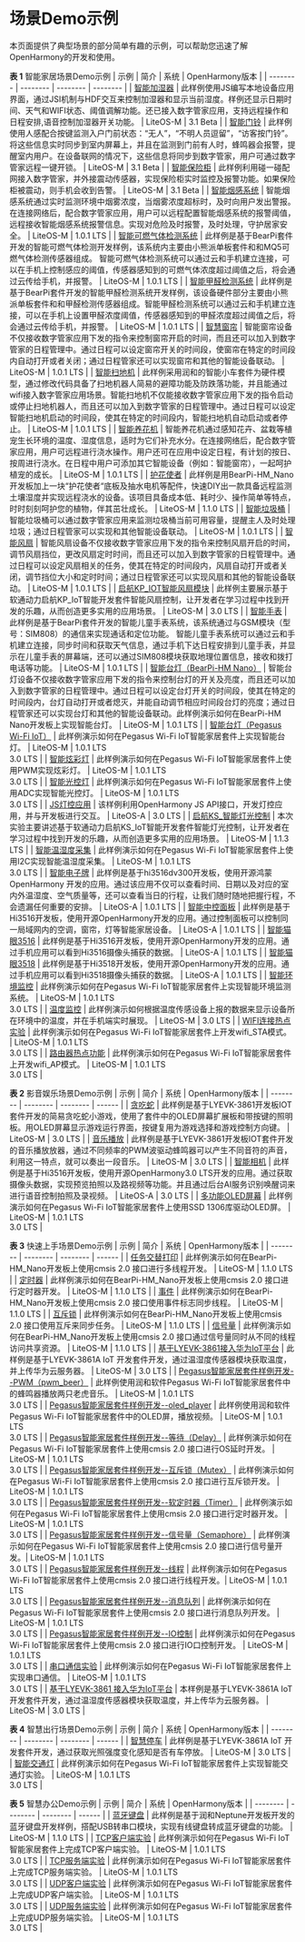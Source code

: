# 场景Demo示例

本页面提供了典型场景的部分简单有趣的示例，可以帮助您迅速了解OpenHarmony的开发和使用。

 **表 1** 智能家居场景Demo示例
| 示例 | 简介 | 系统 | OpenHarmony版本 | 
| -------- | -------- | -------- | -------- |
| [智能加湿器](https://growing.openharmony.cn/mainPlay/detail?sampleId=3727) | 此样例使用JS编写本地设备应用界面，通过JSI机制与HDF交互来控制加湿器和显示当前湿度。样例还显示日期时间、天气和WIFI状态、阈值调解功能。还已接入数字管家应用，支持远程操作和日程安排,语音控制加湿器开关功能。 | LiteOS-M | 3.1 Beta |
| [智能门铃](https://growing.openharmony.cn/mainPlay/detail?sampleId=3728) | 此样例使用人感配合按键监测入户门前状态：“无人”，“不明人员逗留”，“访客按门铃”。将这些信息实时同步到室内屏幕上，并且在监测到门前有人时，蜂鸣器会报警，提醒室内用户。在设备联网的情况下，这些信息将同步到数字管家，用户可通过数字管家远程一键开锁。 | LiteOS-M | 3.1 Beta | 
| [智能保险柜](https://growing.openharmony.cn/mainPlay/detail?sampleId=3731) | 此样例利用碰一碰配网接入数字管家，并外接震动传感器，实现保险柜实时监控及报警功能。如果保险柜被震动，则手机会收到告警。 | LiteOS-M | 3.1 Beta | 
| [智能烟感系统](https://growing.openharmony.cn/mainPlay/detail?sampleId=3703) | 智能烟感系统通过实时监测环境中烟雾浓度，当烟雾浓度超标时，及时向用户发出警报。在连接网络后，配合数字管家应用，用户可以远程配置智能烟感系统的报警阈值，远程接收智能烟感系统报警信息。实现对危险及时报警，及时处理，守护居家安全。 | LiteOS-M | 1.0.1 LTS | 
| [智能可燃气体检测系统](https://growing.openharmony.cn/mainPlay/detail?sampleId=3704) | 此样例是基于BearPi套件开发的智能可燃气体检测开发样例，该系统内主要由小熊派单板套件和和MQ5可燃气体检测传感器组成。 智能可燃气体检测系统可以通过云和手机建立连接，可以在手机上控制感应的阈值，传感器感知到的可燃气体浓度超过阈值之后，将会通过云传给手机，并报警。 | LiteOS-M | 1.0.1 LTS | 
| [智能甲醛检测系统](https://growing.openharmony.cn/mainPlay/detail?sampleId=3705) | 此样例是基于BearPi套件开发的智能甲醛检测系统开发样例，该设备硬件部分主要由小熊派单板套件和和甲醛检测传感器组成。智能甲醛检测系统可以通过云和手机建立连接，可以在手机上设置甲醛浓度阈值，传感器感知到的甲醛浓度超过阈值之后，将会通过云传给手机，并报警。 | LiteOS-M | 1.0.1 LTS | 
| [智慧窗帘](https://growing.openharmony.cn/mainPlay/detail?sampleId=3706) | 智能窗帘设备不仅接收数字管家应用下发的指令来控制窗帘开启的时间，而且还可以加入到数字管家的日程管理中。通过日程可以设定窗帘开关的时间段，使窗帘在特定的时间段内自动打开或者关闭；通过日程管家还可以实现窗帘和其他的智能设备联动。 | LiteOS-M | 1.0.1 LTS | 
| [智能扫地机](https://growing.openharmony.cn/mainPlay/detail?sampleId=3707) | 此样例采用润和的智能小车套件为硬件模型，通过修改代码具备了扫地机器人简易的避障功能及防跌落功能，并且能通过wifi接入数字管家应用场景。智能扫地机不仅能接收数字管家应用下发的指令启动或停止扫地机器人，而且还可以加入到数字管家的日程管理中。通过日程可以设定智能扫地机启动的时间段，使其在特定的时间段内，智能扫地机自动启动或者停止。 | LiteOS-M | 1.0.1 LTS | 
| [智能养花机](https://growing.openharmony.cn/mainPlay/detail?sampleId=3708) | 智能养花机通过感知花卉、盆栽等植宠生长环境的温度、湿度信息，适时为它们补充水分。在连接网络后，配合数字管家应用，用户可远程进行浇水操作。用户还可在应用中设定日程，有计划的按日、按周进行浇水。在日程中用户可添加其它智能设备（例如：智能窗帘），一起呵护植宠的成长。 | LiteOS-M | 1.0.1 LTS | 
| [护花使者](https://growing.openharmony.cn/mainPlay/detail?sampleId=3699) | 此样例是用BearPi-HM_Nano开发板加上一块“护花使者“底板及抽水电机等配件，快速DIY出一款具备远程监测土壤湿度并实现远程浇水的设备。该项目具备成本低、耗时少、操作简单等特点，时时刻刻呵护您的植物，伴其茁壮成长。 | LiteOS-M | 1.1.0 LTS | 
| [智能垃圾桶](https://growing.openharmony.cn/mainPlay/detail?sampleId=3709) | 智能垃圾桶可以通过数字管家应用来监测垃圾桶当前可用容量，提醒主人及时处理垃圾；通过日程管家可以实现和其他智能设备联动。 | LiteOS-M | 1.0.1 LTS | 
| [智能风扇](https://growing.openharmony.cn/mainPlay/detail?sampleId=3711) | 智能风扇设备不仅接收数字管家应用下发的指令来控制风扇开启的时间，调节风扇挡位，更改风扇定时时间，而且还可以加入到数字管家的日程管理中。通过日程可以设定风扇相关的任务，使其在特定的时间段内，风扇自动打开或者关闭，调节挡位大小和定时时间；通过日程管家还可以实现风扇和其他的智能设备联动。 | LiteOS-M | 1.0.1 LTS | 
| [启航KP_IOT智能风扇模块](https://growing.openharmony.cn/mainPlay/detail?sampleId=3802) | 此样例主要展示基于软通动力启航KP_IoT智能开发套件智能风扇控制，让开发者在学习过程中找到开发的乐趣，从而创造更多实用的应用场景。 | LiteOS-M | 3.0 LTS | 
| [智能手表](https://growing.openharmony.cn/mainPlay/detail?sampleId=3712) | 此样例是基于BearPi套件开发的智能儿童手表系统，该系统通过与GSM模块（型号：SIM808）的通信来实现通话和定位功能。 智能儿童手表系统可以通过云和手机建立连接，同步时间和获取天气信息，通过手机下达日程安排到儿童手表，并显示在儿童手表的屏幕端，还可以通过SIM808模块获取地理位置信息，接收和拨打电话等功能。 | LiteOS-M | 1.0.1 LTS | 
| [智能台灯（BearPi-HM Nano）](https://growing.openharmony.cn/mainPlay/detail?sampleId=3713) | 智能台灯设备不仅接收数字管家应用下发的指令来控制台灯的开关及亮度，而且还可以加入到数字管家的日程管理中。通过日程可以设定台灯开关的时间段，使其在特定的时间段内，台灯自动打开或者熄灭，并能自动调节相应时间段台灯的亮度；通过日程管家还可以实现台灯和其他的智能设备联动。此样例演示如何在BearPi-HM Nano开发板上实现智能台灯。 | LiteOS-M | 1.0.1 LTS | 
| [智能台灯（Pegasus Wi-Fi IoT）](https://growing.openharmony.cn/mainPlay/detail?sampleId=3793) | 此样例演示如何在Pegasus Wi-Fi IoT智能家居套件上实现智能台灯。 | LiteOS-M | 1.0.1 LTS</br>3.0 LTS | 
| [智能炫彩灯](https://growing.openharmony.cn/mainPlay/detail?sampleId=3787) | 此样例演示如何在Pegasus Wi-Fi IoT智能家居套件上使用PWM实现炫彩灯。 | LiteOS-M | 1.0.1 LTS</br>3.0 LTS | 
| [智能光控灯](https://growing.openharmony.cn/mainPlay/detail?sampleId=3788) | 此样例演示如何在Pegasus Wi-Fi IoT智能家居套件上使用ADC实现智能光控灯。 | LiteOS-M | 1.0.1 LTS</br>3.0 LTS | 
| [JS灯控应用](https://growing.openharmony.cn/mainPlay/detail?sampleId=3804) | 该样例利用OpenHarmony JS API接口，开发灯控应用，并与开发板进行交互。 | LiteOS-A | 3.0 LTS | 
| [启航KS_智能灯光控制](https://growing.openharmony.cn/mainPlay/detail?sampleId=3801) | 本次实验主要讲述基于软通动力启航KS_IoT智能开发套件智能灯光控制，让开发者在学习过程中找到开发的乐趣，从而创造更多实用的应用场景。 | LiteOS-M | 1.1.3 LTS | 
| [智能温湿度采集](https://growing.openharmony.cn/mainPlay/detail?sampleId=3789) | 此样例演示如何在Pegasus Wi-Fi IoT智能家居套件上使用I2C实现智能温湿度采集。 | LiteOS-M | 1.0.1 LTS</br>3.0 LTS  |
| [智能电子牌](https://growing.openharmony.cn/mainPlay/detail?sampleId=3710) | 此样例是基于hi3516dv300开发板，使用开源鸿蒙OpenHarmony 开发的应用。通过该应用不仅可以查看时间、日期以及对应的室内外温湿度、空气质量等，还可以查看当日的行程，让我们随时随地把握行程，不会遗漏任何重要的安排。 | LiteOS-A | 1.0.1 LTS |
| [智能中控面板](https://growing.openharmony.cn/mainPlay/detail?sampleId=3714) | 此样例是基于Hi3516开发板，使用开源OpenHarmony开发的应用。通过控制面板可以控制同一局域网内的空调，窗帘，灯等智能家居设备。 | LiteOS-A | 1.0.1 LTS |
| [智能猫眼3516](https://growing.openharmony.cn/mainPlay/detail?sampleId=3716) | 此样例是基于Hi3516开发板，使用开源OpenHarmony开发的应用。通过手机应用可以看到Hi3516摄像头捕获的数据。 | LiteOS-A | 1.0.1 LTS |
| [智能猫眼3518](https://growing.openharmony.cn/mainPlay/detail?sampleId=3717) | 此样例是基于Hi3518开发板，使用开源OpenHarmony开发的应用。通过手机应用可以看到Hi3518摄像头捕获的数据。 | LiteOS-A | 1.0.1 LTS |
| [智能环境监控](https://growing.openharmony.cn/mainPlay/detail?sampleId=3794) | 此样例演示如何在Pegasus Wi-Fi IoT智能家居套件上实现智能环境监测系统。 | LiteOS-M | 1.0.1 LTS</br>3.0 LTS  |
| [温度监控](https://growing.openharmony.cn/mainPlay/detail?sampleId=3803) | 此样例演示如何根据温度传感设备上报的数据来显示设备所在环境中的温度，并在手机端实时展现。 | LiteOS-M | 3.0 LTS |
| [WIFI连接热点实验](https://growing.openharmony.cn/mainPlay/detail?sampleId=3795) | 此样例演示如何在Pegasus Wi-Fi IoT智能家居套件上开发wifi_STA模式。 | LiteOS-M | 1.0.1 LTS</br>3.0 LTS |
| [路由器热点功能](https://growing.openharmony.cn/mainPlay/detail?sampleId=3795) | 此样例演示如何在Pegasus Wi-Fi IoT智能家居套件上开发wifi_AP模式。 | LiteOS-M | 1.0.1 LTS</br>3.0 LTS |



 **表 2** 影音娱乐场景Demo示例
| 示例 | 简介 | 系统 | OpenHarmony版本 | 
| -------- | -------- | -------- | ------ |
| [贪吃蛇](https://growing.openharmony.cn/mainPlay/detail?sampleId=3718) | 此样例是基于LYEVK-3861开发板IOT套件开发的简易贪吃蛇小游戏，使用了套件中的OLED屏幕扩展板和带按键的照明板。用OLED屏幕显示游戏运行界面，按键复用为游戏选择和游戏控制方向键。 | LiteOS-M | 3.0 LTS |
| [音乐播放](https://growing.openharmony.cn/mainPlay/detail?sampleId=3719) | 此样例是基于LYEVK-3861开发板IOT套件开发的音乐播放放器，通过不同频率的PWM波驱动蜂鸣器可以产生不同音符的声音，利用这一特点，就可以奏出一段音乐。 | LiteOS-M | 3.0 LTS |
| [智能相机](https://growing.openharmony.cn/mainPlay/detail?sampleId=3715) | 此样例是基于Hi3516开发板，使用开源OpenHarmony3.0 LTS开发的应用。通过获取摄像头数据，实现预览拍照以及路视频等功能。并且通过后台AI服务识别唤醒词来进行语音控制拍照及录视频。 | LiteOS-A | 3.0 LTS |
| [多功能OLED屏幕](https://growing.openharmony.cn/mainPlay/detail?sampleId=3791) | 此样例演示如何在Pegasus Wi-Fi IoT智能家居套件上使用SSD 1306库驱动OLED屏。 | LiteOS-M | 1.0.1 LTS</br>3.0 LTS |



 **表 3** 快速上手场景Demo示例
| 示例 | 简介 | 系统 | OpenHarmony版本 | 
| -------- | -------- | -------- | ------ |
| [任务交替打印](https://growing.openharmony.cn/mainPlay/detail?sampleId=3722) | 此样例演示如何在BearPi-HM_Nano开发板上使用cmsis 2.0 接口进行多线程开发。 | LiteOS-M | 1.1.0 LTS | 
| [定时器](https://growing.openharmony.cn/mainPlay/detail?sampleId=3723) | 此样例演示如何在BearPi-HM_Nano开发板上使用cmsis 2.0 接口进行定时器开发。 | LiteOS-M | 1.1.0 LTS |
| [事件](https://growing.openharmony.cn/mainPlay/detail?sampleId=3724) | 此样例演示如何在BearPi-HM_Nano开发板上使用cmsis 2.0 接口使用事件标志同步线程。 | LiteOS-M | 1.1.0 LTS |
| [互斥锁](https://growing.openharmony.cn/mainPlay/detail?sampleId=3725) | 此样例演示如何在BearPi-HM_Nano开发板上使用cmsis 2.0 接口使用互斥来同步任务。 | LiteOS-M | 1.1.0 LTS |
| [信号量](https://growing.openharmony.cn/mainPlay/detail?sampleId=3726) | 此样例演示如何在BearPi-HM_Nano开发板上使用cmsis 2.0 接口通过信号量同时从不同的线程访问共享资源。 | LiteOS-M | 1.1.0 LTS |
| [基于LYEVK-3861接入华为IoT平台](https://growing.openharmony.cn/mainPlay/detail?sampleId=3721) | 此样例是基于LYEVK-3861A IoT 开发套件开发，通过温湿度传感器模块获取温度，并上传华为云服务器。 | LiteOS-M | 3.0 LTS |
| [Pegasus智能家居套件样例开发--PWM（pwm_beer）](https://growing.openharmony.cn/mainPlay/detail?sampleId=3755) | 此样例使用润和软件Pegasus Wi-Fi IoT智能家居套件中的蜂鸣器播放两只老虎音乐。 | LiteOS-M | 1.0.1 LTS<br>3.0 LTS |
| [Pegasus智能家居套件样例开发--oled_player](https://growing.openharmony.cn/mainPlay/detail?sampleId=3756) | 此样例使用润和软件Pegasus Wi-Fi IoT智能家居套件中的OLED屏，播放视频。 | LiteOS-M | 1.0.1 LTS</br>3.0 LTS |
| [Pegasus智能家居套件样例开发--等待（Delay）](https://growing.openharmony.cn/mainPlay/detail?sampleId=3759) | 此样例演示如何在Pegasus Wi-Fi IoT智能家居套件上使用cmsis 2.0 接口进行OS延时开发。 | LiteOS-M | 1.0.1 LTS<br>3.0 LTS |
| [Pegasus智能家居套件样例开发--互斥锁（Mutex）](https://growing.openharmony.cn/mainPlay/detail?sampleId=3760) | 此样例演示如何在Pegasus Wi-Fi IoT智能家居套件上使用cmsis 2.0 接口进行互斥锁开发。 | LiteOS-M | 1.0.1 LTS<br>3.0 LTS |
| [Pegasus智能家居套件样例开发--软定时器（Timer）](https://growing.openharmony.cn/mainPlay/detail?sampleId=3758) | 此样例演示如何在Pegasus Wi-Fi IoT智能家居套件上使用cmsis 2.0 接口进行定时器开发。 | LiteOS-M | 1.0.1 LTS<br>3.0 LTS |
| [Pegasus智能家居套件样例开发--信号量（Semaphore）](https://growing.openharmony.cn/mainPlay/detail?sampleId=3761) | 此样例演示如何在Pegasus Wi-Fi IoT智能家居套件上使用cmsis 2.0 接口进行信号量开发。| LiteOS-M | 1.0.1 LTS<br>3.0 LTS |
| [Pegasus智能家居套件样例开发--线程](https://growing.openharmony.cn/mainPlay/detail?sampleId=3757) | 此样例演示如何在Pegasus Wi-Fi IoT智能家居套件上使用cmsis 2.0 接口进行线程开发。| LiteOS-M | 1.0.1 LTS<br>3.0 LTS |
| [Pegasus智能家居套件样例开发--消息队列](https://growing.openharmony.cn/mainPlay/detail?sampleId=3762) | 此样例演示如何在Pegasus Wi-Fi IoT智能家居套件上使用cmsis 2.0 接口进行消息队列开发。 | LiteOS-M | 1.0.1 LTS<br>3.0 LTS |
| [Pegasus智能家居套件样例开发--IO控制](https://growing.openharmony.cn/mainPlay/detail?sampleId=3763) | 此样例演示如何在Pegasus Wi-Fi IoT智能家居套件上使用cmsis 2.0 接口进行IO口控制开发。 | LiteOS-M | 1.0.1 LTS<br>3.0 LTS |
| [串口通信实验](https://growing.openharmony.cn/mainPlay/detail?sampleId=3790) | 此样例演示如何在Pegasus Wi-Fi IoT智能家居套件上实现串口通信。 | LiteOS-M | 1.0.1 LTS<br>3.0 LTS |
| [基于LYEVK-3861 接入华为IoT平台](https://growing.openharmony.cn/mainPlay/detail?sampleId=3721) | 本样例是基于LYEVK-3861A IoT 开发套件开发，通过温湿度传感器模块获取温度，并上传华为云服务器。 | LiteOS-M | 3.0 LTS |



 **表 4** 智慧出行场景Demo示例
| 示例 | 简介 | 系统 | OpenHarmony版本 | 
| -------- | -------- | -------- | ------ |
| [智慧停车](https://growing.openharmony.cn/mainPlay/detail?sampleId=3720) | 此样例是基于LYEVK-3861A IoT 开发套件开发，通过获取光照强度变化感知是否有车停放。 | LiteOS-M | 3.0 LTS | 
| [智能交通灯](https://growing.openharmony.cn/mainPlay/detail?sampleId=3792) | 此样例演示如何在Pegasus Wi-Fi IoT智能家居套件上实现智能交通灯实验。 | LiteOS-M | 1.0.1 LTS<br>3.0 LTS | 



 **表 5** 智慧办公Demo示例
| 示例 | 简介 | 系统 | OpenHarmony版本 | 
| -------- | -------- | -------- | ------ |
| [蓝牙键盘](https://growing.openharmony.cn/mainPlay/detail?sampleId=3700) | 此样例是基于润和Neptune开发板开发的蓝牙键盘开发样例，搭配USB转串口模块，实现有线键盘转成蓝牙键盘的功能。 | LiteOS-M | 1.1.0 LTS | 
| [TCP客户端实验](https://growing.openharmony.cn/mainPlay/detail?sampleId=3797) | 此样例演示如何在Pegasus Wi-Fi IoT智能家居套件上完成TCP客户端实验。 | LiteOS-M | 1.0.1 LTS<br>3.0 LTS | 
| [TCP服务端实验](https://growing.openharmony.cn/mainPlay/detail?sampleId=3798) | 此样例演示如何在Pegasus Wi-Fi IoT智能家居套件上完成TCP服务端实验。 | LiteOS-M | 1.0.1 LTS<br>3.0 LTS | 
| [UDP客户端实验](https://growing.openharmony.cn/mainPlay/detail?sampleId=3799) | 此样例演示如何在Pegasus Wi-Fi IoT智能家居套件上完成UDP客户端实验。 | LiteOS-M | 1.0.1 LTS<br>3.0 LTS | 
| [UDP服务端实验](https://growing.openharmony.cn/mainPlay/detail?sampleId=3800) | 此样例演示如何在Pegasus Wi-Fi IoT智能家居套件上完成UDP服务端实验。 | LiteOS-M | 1.0.1 LTS<br>3.0 LTS | 